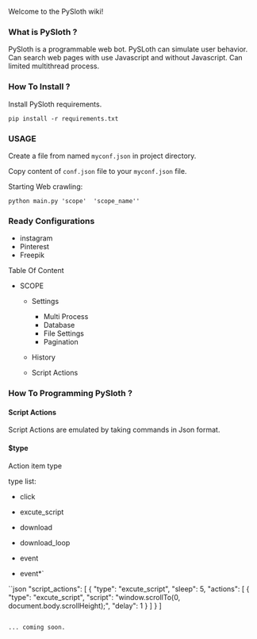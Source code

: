 Welcome to the PySloth wiki!


### What is PySloth ?  
  
PySloth is a programmable web bot. PySLoth can simulate user behavior. Can search web pages with use Javascript and without Javascript.  Can limited multithread process.  
  
### How To Install ?  
  
Install PySloth requirements.  
  
```pip install -r requirements.txt```  

### USAGE

Create  a file from named ```myconf.json``` in project directory.  
  
Copy content of ```conf.json``` file to your ```myconf.json``` file.  

Starting Web crawling:  
  
``` python main.py 'scope'  'scope_name'' ```  
  
  ### Ready Configurations
  - instagram
  - Pinterest
  - Freepik
  
  Table Of Content
  
  - SCOPE
      - Settings
        - Multi Process
        - Database
        - File Settings
        - Pagination
        
      - History
      - Script Actions
      
### How To Programming PySloth ? 

#### Script Actions

Script Actions are emulated by taking commands in Json format.

#### $type

Action item type

type list:

- click

- excute_script
- download
- download_loop
- event
- event*`


``json
  "script_actions": [
    {
      "type": "excute_script",
      "sleep": 5,
      "actions": [
        {
          "type": "excute_script",
          "script": "window.scrollTo(0, document.body.scrollHeight);",
          "delay": 1
        }
      ]
    }
    ]
```

... coming soon.